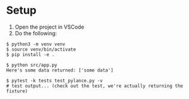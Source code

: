 # Setup

1. Open the project in VSCode
2. Do the following:

```
$ python3 -m venv venv
$ source venv/bin/activate
$ pip install -e .

$ python src/app.py
Here's some data returned: ['some data']

$ pytest -k tests test_pylance.py -v
# test output... (check out the test, we're actually returning the fixture)
```